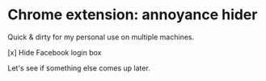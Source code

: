# Chrome extension: annoyance hider

Quick & dirty for my personal use on multiple machines.

[x] Hide Facebook login box

Let's see if something else comes up later.
